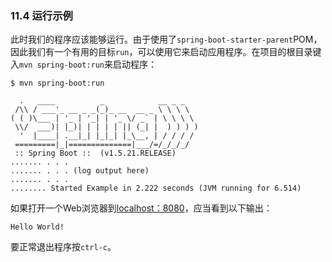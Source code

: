 ### 11.4 运行示例

此时我们的程序应该能够运行。由于使用了`spring-boot-starter-parent`POM，因此我们有一个有用的目标`run`，可以使用它来启动应用程序。在项目的根目录键入`mvn spring-boot:run`来启动程序：

```
$ mvn spring-boot:run

  .   ____          _            __ _ _
 /\\ / ___'_ __ _ _(_)_ __  __ _ \ \ \ \
( ( )\___ | '_ | '_| | '_ \/ _` | \ \ \ \
 \\/  ___)| |_)| | | | | || (_| |  ) ) ) )
  '  |____| .__|_| |_|_| |_\__, | / / / /
 =========|_|==============|___/=/_/_/_/
 :: Spring Boot ::  (v1.5.21.RELEASE)
....... . . .
....... . . . (log output here)
....... . . .
........ Started Example in 2.222 seconds (JVM running for 6.514)
```

如果打开一个Web浏览器到[localhost：8080](http://localhost:8080)，应当看到以下输出：

```
Hello World!
```

要正常退出程序按`ctrl-c`。
